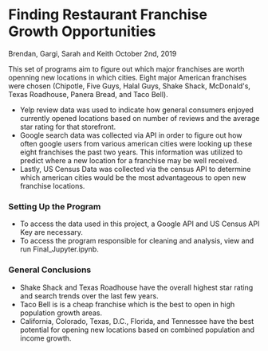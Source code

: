 # Finding Restaurant Franchise Growth Opportunities
Brendan, Gargi, Sarah and Keith
October 2nd, 2019

This set of programs aim to figure out which major franchises are worth openning new locations in which cities. Eight major American franchises were chosen (Chipotle, Five Guys, Halal Guys, Shake Shack, McDonald's, Texas Roadhouse, Panera Bread, and Taco Bell).

- Yelp review data was used to indicate how general consumers enjoyed currently opened locations based on number of reviews and the average star rating for that storefront.
- Google search data was collected via API in order to figure out how often google users from various american cities were looking up these eight franchises the past two years. This information was utilized to predict where a new location for a franchise may be well received.
- Lastly, US Census Data was collected via the census API to determine which american cities would be the most advantageous to open new franchise locations.

### Setting Up the Program
- To access the data used in this project, a Google API and US Census API Key are necessary.
- To access the program responsible for cleaning and analysis, view and run Final_Jupyter.ipynb.

### General Conclusions
- Shake Shack and Texas Roadhouse have the overall highest star rating and search trends over the last few years.
- Taco Bell is is a cheap franchise which is the best to open in high population growth areas.
- California, Colorado, Texas, D.C., Florida, and Tennessee have the best potential for opening new locations based on combined population and income growth.
